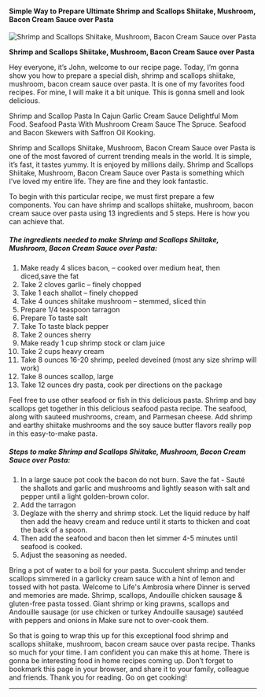             

#### Simple Way to Prepare Ultimate Shrimp and Scallops Shiitake, Mushroom, Bacon Cream Sauce over Pasta

![Shrimp and Scallops Shiitake, Mushroom, Bacon Cream Sauce over Pasta](https://img-global.cpcdn.com/recipes/48c80d6308061c53/751x532cq70/shrimp-and-scallops-shiitake-mushroom-bacon-cream-sauce-over-pasta-recipe-main-photo.jpg)

**Shrimp and Scallops Shiitake, Mushroom, Bacon Cream Sauce over Pasta**

Hey everyone, it’s John, welcome to our recipe page. Today, I’m gonna show you how to prepare a special dish, shrimp and scallops shiitake, mushroom, bacon cream sauce over pasta. It is one of my favorites food recipes. For mine, I will make it a bit unique. This is gonna smell and look delicious.

Shrimp and Scallop Pasta In Cajun Garlic Cream Sauce Delightful Mom Food. Seafood Pasta With Mushroom Cream Sauce The Spruce. Seafood and Bacon Skewers with Saffron Oil Kooking.

Shrimp and Scallops Shiitake, Mushroom, Bacon Cream Sauce over Pasta is one of the most favored of current trending meals in the world. It is simple, it’s fast, it tastes yummy. It is enjoyed by millions daily. Shrimp and Scallops Shiitake, Mushroom, Bacon Cream Sauce over Pasta is something which I’ve loved my entire life. They are fine and they look fantastic.

To begin with this particular recipe, we must first prepare a few components. You can have shrimp and scallops shiitake, mushroom, bacon cream sauce over pasta using 13 ingredients and 5 steps. Here is how you can achieve that.

##### The ingredients needed to make Shrimp and Scallops Shiitake, Mushroom, Bacon Cream Sauce over Pasta:

1.  Make ready 4 slices bacon, – cooked over medium heat, then diced,save the fat
2.  Take 2 cloves garlic – finely chopped
3.  Take 1 each shallot – finely chopped
4.  Take 4 ounces shiitake mushroom – stemmed, sliced thin
5.  Prepare 1/4 teaspoon tarragon
6.  Prepare To taste salt
7.  Take To taste black pepper
8.  Take 2 ounces sherry
9.  Make ready 1 cup shrimp stock or clam juice
10.  Take 2 cups heavy cream
11.  Take 8 ounces 16-20 shrimp, peeled deveined (most any size shrimp will work)
12.  Take 8 ounces scallop, large
13.  Take 12 ounces dry pasta, cook per directions on the package

Feel free to use other seafood or fish in this delicious pasta. Shrimp and bay scallops get together in this delicious seafood pasta recipe. The seafood, along with sauteed mushrooms, cream, and Parmesan cheese. Add shrimp and earthy shiitake mushrooms and the soy sauce butter flavors really pop in this easy-to-make pasta.

##### Steps to make Shrimp and Scallops Shiitake, Mushroom, Bacon Cream Sauce over Pasta:

1.  In a large sauce pot cook the bacon do not burn. Save the fat - Sauté the shallots and garlic and mushrooms and lightly season with salt and pepper until a light golden-brown color.
2.  Add the tarragon
3.  Deglaze with the sherry and shrimp stock. Let the liquid reduce by half then add the heavy cream and reduce until it starts to thicken and coat the back of a spoon.
4.  Then add the seafood and bacon then let simmer 4-5 minutes until seafood is cooked.
5.  Adjust the seasoning as needed.

Bring a pot of water to a boil for your pasta. Succulent shrimp and tender scallops simmered in a garlicky cream sauce with a hint of lemon and tossed with hot pasta. Welcome to Life's Ambrosia where Dinner is served and memories are made. Shrimp, scallops, Andouille chicken sausage & gluten-free pasta tossed. Giant shrimp or king prawns, scallops and Andouille sausage (or use chicken or turkey Andouille sausage) sautéed with peppers and onions in Make sure not to over-cook them.

So that is going to wrap this up for this exceptional food shrimp and scallops shiitake, mushroom, bacon cream sauce over pasta recipe. Thanks so much for your time. I am confident you can make this at home. There is gonna be interesting food in home recipes coming up. Don’t forget to bookmark this page in your browser, and share it to your family, colleague and friends. Thank you for reading. Go on get cooking!

* * *